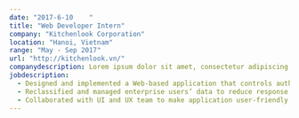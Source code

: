 ```yaml
---
date: "2017-6-10    "
title: "Web Developer Intern"
company: "Kitchenlook Corporation"
location: "Hanoi, Vietnam"
range: "May - Sep 2017"
url: "http://kitchenlook.vn/"
companydescription: Lorem ipsum dolor sit amet, consectetur adipiscing elit, sed do eiusmod tempor incididunt ut labore et dolore magna aliqua. Pretium lectus quam id leo in vitae turpis massa. Faucibus pulvinar elementum integer enim neque volutpat ac tincidunt vitae. Fermentum dui faucibus in ornare. Ornare aenean euismod elementum nisi quis eleifend. Sed adipiscing diam donec adipiscing tristique risus nec feugiat in. Arcu dui vivamus arcu felis bibendum ut tristique. Facilisi cras fermentum odio eu. Orci sagittis eu volutpat odio facilisis mauris. Imperdiet proin fermentum leo vel.
jobdescription:
  - Designed and implemented a Web-based application that controls authority levels in database transactions and minimalizes security problems using NodeJS.
  - Reclassified and managed enterprise users’ data to reduce response time of search.
  - Collaborated with UI and UX team to make application user-friendly using GSAP.
---
```

